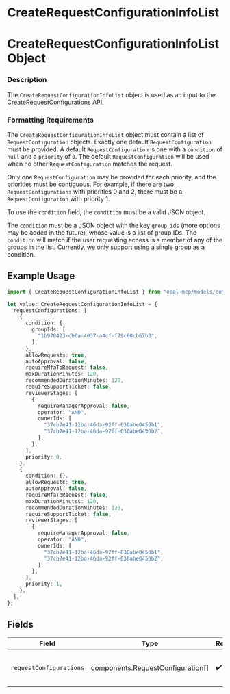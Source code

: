 # CreateRequestConfigurationInfoList

# CreateRequestConfigurationInfoList Object
### Description
The `CreateRequestConfigurationInfoList` object is used as an input to the CreateRequestConfigurations API.

### Formatting Requirements
The `CreateRequestConfigurationInfoList` object must contain a list of `RequestConfiguration` objects.
Exactly one default `RequestConfiguration` must be provided.  A default `RequestConfiguration` is one with a `condition` of `null`
and a `priority` of `0`.  The default `RequestConfiguration` will be used when no other `RequestConfiguration` matches the request.

Only one `RequestConfiguration` may be provided for each priority, and the priorities must be contiguous.  For example, if there are
two `RequestConfigurations` with priorities 0 and 2, there must be a `RequestConfiguration` with priority 1.

To use the `condition` field, the `condition` must be a valid JSON object.

The `condition` must be a JSON object with the key `group_ids` (more options may be added in the future), whose value is a list of
group IDs.
The `condition` will match if the user requesting access is a member of any of the groups in the list. Currently, we only support
using a single group as a condition.

## Example Usage

```typescript
import { CreateRequestConfigurationInfoList } from "opal-mcp/models/components";

let value: CreateRequestConfigurationInfoList = {
  requestConfigurations: [
    {
      condition: {
        groupIds: [
          "1b978423-db0a-4037-a4cf-f79c60cb67b3",
        ],
      },
      allowRequests: true,
      autoApproval: false,
      requireMfaToRequest: false,
      maxDurationMinutes: 120,
      recommendedDurationMinutes: 120,
      requireSupportTicket: false,
      reviewerStages: [
        {
          requireManagerApproval: false,
          operator: "AND",
          ownerIds: [
            "37cb7e41-12ba-46da-92ff-030abe0450b1",
            "37cb7e41-12ba-46da-92ff-030abe0450b2",
          ],
        },
      ],
      priority: 0,
    },
    {
      condition: {},
      allowRequests: true,
      autoApproval: false,
      requireMfaToRequest: false,
      maxDurationMinutes: 120,
      recommendedDurationMinutes: 120,
      requireSupportTicket: false,
      reviewerStages: [
        {
          requireManagerApproval: false,
          operator: "AND",
          ownerIds: [
            "37cb7e41-12ba-46da-92ff-030abe0450b1",
            "37cb7e41-12ba-46da-92ff-030abe0450b2",
          ],
        },
      ],
      priority: 1,
    },
  ],
};
```

## Fields

| Field                                                                                | Type                                                                                 | Required                                                                             | Description                                                                          |
| ------------------------------------------------------------------------------------ | ------------------------------------------------------------------------------------ | ------------------------------------------------------------------------------------ | ------------------------------------------------------------------------------------ |
| `requestConfigurations`                                                              | [components.RequestConfiguration](../../models/components/requestconfiguration.md)[] | :heavy_check_mark:                                                                   | A list of request configurations to create.                                          |